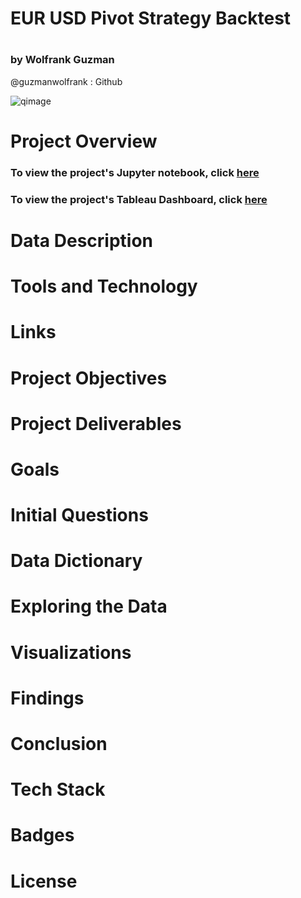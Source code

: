 

# EUR USD Pivot Strategy Backtest 
#
### by Wolfrank Guzman 
@guzmanwolfrank : Github 


![qimage](https://github.com/guzmanwolfrank/QuantTrading/assets/29739578/136bf05a-9b74-4ee7-8951-b28983e4e3e5)


# Project Overview 



### To view the project's Jupyter notebook, click [here](#)

### To view the project's Tableau Dashboard, click [here](#)

# Data Description

# Tools and Technology

# Links

# Project Objectives 

# Project Deliverables 

# Goals

# Initial Questions 

# Data Dictionary

# Exploring the Data

# Visualizations 

# Findings 

# Conclusion

# Tech Stack 

# Badges

# License 

